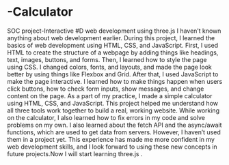 # -Calculator
SOC project-Interactive #D web development using three.js
I haven’t known anything about web development earlier. During this project, I learned the basics of web development using HTML, CSS, and JavaScript. First, I used HTML to create the structure of a webpage by adding things like headings, text, images, buttons, and forms. Then, I learned how to style the page using CSS. I changed colors, fonts, and layouts, and made the page look better by using things like Flexbox and Grid. After that, I used JavaScript to make the page interactive. I learned how to make things happen when users click buttons, how to check form inputs, show messages, and change content on the page. As a part of my practice, I made a simple calculator using HTML, CSS, and JavaScript. This project helped me understand how all three tools work together to build a real, working website. While working on the calculator, I also learned how to fix errors in my code and solve problems on my own. I also learned about the fetch API and the async/await functions, which are used to get data from servers. However, I haven’t used them in a project yet. This experience has made me more confident in my web development skills, and I look forward to using these new concepts in future projects.Now I will start learning three.js .
